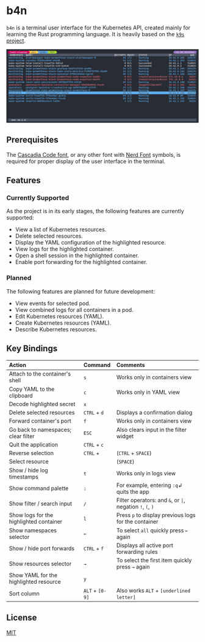 # b4n

`b4n` is a terminal user interface for the Kubernetes API, created mainly for learning the Rust programming language. It is heavily based on the [`k9s` project](https://k9scli.io).

![b4n screenshot](assets/b4n.png?raw=true "b4n")

## Prerequisites

The [Cascadia Code font](https://github.com/microsoft/cascadia-code), or any other font with [Nerd Font](https://www.nerdfonts.com/font-downloads) symbols, is required for proper display of the user interface in the terminal.

## Features

### Currently Supported

As the project is in its early stages, the following features are currently supported:

- View a list of Kubernetes resources.
- Delete selected resources.
- Display the YAML configuration of the highlighted resource.
- View logs for the highlighted container.
- Open a shell session in the highlighted container.
- Enable port forwarding for the highlighted container.

### Planned

The following features are planned for future development:

- View events for selected pod.
- View combined logs for all containers in a pod.
- Edit Kubernetes resources (YAML).
- Create Kubernetes resources (YAML).
- Describe Kubernetes resources.

## Key Bindings

| Action                                  | Command         | Comments                                                     |
|:----------------------------------------|:----------------|:-------------------------------------------------------------|
| Attach to the container's shell         | `s`             | Works only in containers view                                |
| Copy YAML to the clipboard              | `c`             | Works only in YAML view                                      |
| Decode highlighted secret               | `x`             |                                                              |
| Delete selected resources               | `CTRL` + `d`    | Displays a confirmation dialog                               |
| Forward container's port                | `f`             | Works only in containers view                                |
| Go back to namespaces; clear filter     | `ESC`           | Also clears input in the filter widget                       |
| Quit the application                    | `CTRL` + `c`    |                                                              |
| Reverse selection                       | `CTRL` + ` `    | (`CTRL` + `SPACE`)                                           |
| Select resource                         | ` `             | (`SPACE`)                                                    |
| Show / hide log timestamps              | `t`             | Works only in logs view                                      |
| Show command palette                    | `:`             | For example, entering `:q`↲ quits the app                    |
| Show filter / search input              | `/`             | Filter operators: and `&`, or `\|`, negation `!`, `(`, `)`   |
| Show logs for the highlighted container | `l`             | Press `p` to display previous logs for the container         |
| Show namespaces selector                | `←`             | To select `all` quickly press `←` again                      |
| Show / hide port forwards               | `CTRL` + `f`    | Displays all active port forwarding rules                    |
| Show resources selector                 | `→`             | To select the first item quickly press `→` again             |
| Show YAML for the highlighted resource  | `y`             |                                                              |
| Sort column                             | `ALT` + `[0-9]` | Also works `ALT` + `[underlined letter]`                     |

## License

[MIT](./LICENSE)
